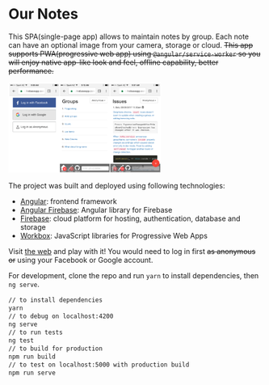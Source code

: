 # Our Notes

This SPA(single-page app) allows to maintain notes by group. Each note can have an optional image from your camera, storage or cloud. ~~This app supports PWA(progressive web app) using `@angular/service-worker` so you will enjoy native app-like look and feel, offline capability, better performance.~~

<img src="ScreenshotsOniPhone.PNG" width="60%">

The project was built and deployed using following technologies:
* [Angular](https://angular.io/): frontend framework
* [Angular Firebase](https://github.com/angular/angularfire2): Angular library for Firebase
* [Firebase](https://firebase.google.com/): cloud platform for hosting, authentication, database and storage
* [Workbox](https://workboxjs.org/): JavaScript libraries for Progressive Web Apps

Visit [the web](https://ng-notes-abb75.firebaseapp.com/) and play with it! You would need to log in first ~~as anonymous or~~ using your Facebook or Google account.

For development, clone the repo and run `yarn` to install dependencies, then `ng serve`.

```
// to install dependencies
yarn
// to debug on localhost:4200
ng serve
// to run tests
ng test
// to build for production
npm run build
// to test on localhost:5000 with production build
npm run serve
```
